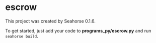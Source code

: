 # escrow

This project was created by Seahorse 0.1.6.

To get started, just add your code to **programs_py/escrow.py** and run `seahorse build`.
